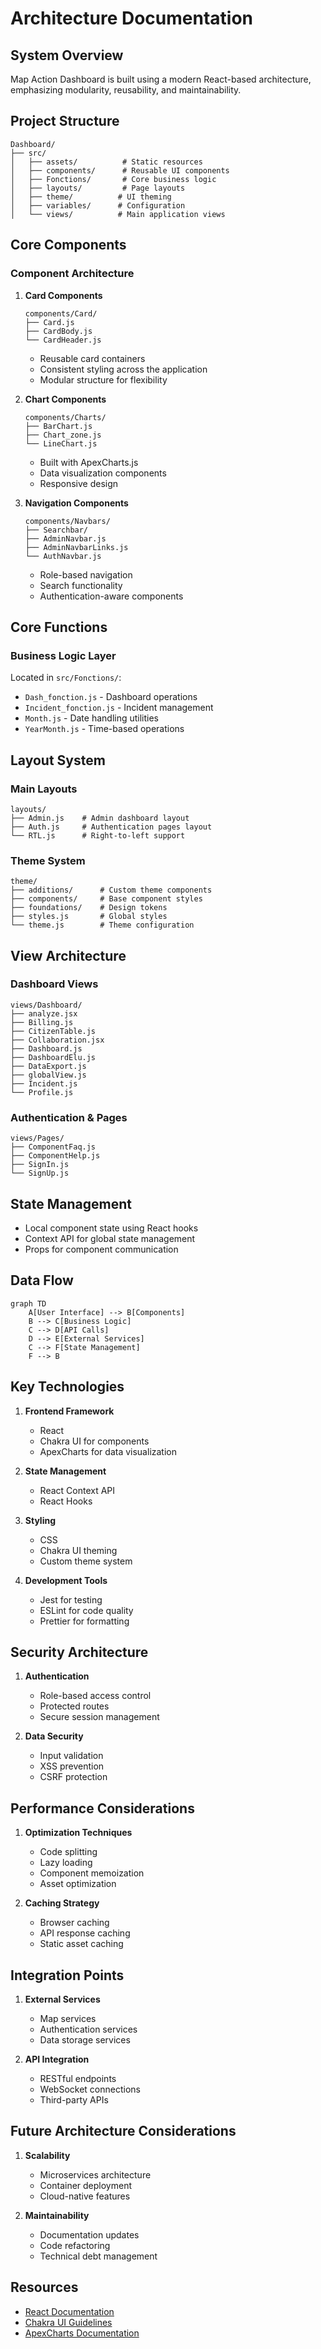# Architecture Documentation

## System Overview

Map Action Dashboard is built using a modern React-based architecture, emphasizing modularity, reusability, and maintainability.

## Project Structure

```
Dashboard/
├── src/
│   ├── assets/          # Static resources
│   ├── components/      # Reusable UI components
│   ├── Fonctions/       # Core business logic
│   ├── layouts/         # Page layouts
│   ├── theme/          # UI theming
│   ├── variables/      # Configuration
│   └── views/          # Main application views
```

## Core Components

### Component Architecture

1. **Card Components**

    ```
    components/Card/
    ├── Card.js
    ├── CardBody.js
    └── CardHeader.js
    ```

    - Reusable card containers
    - Consistent styling across the application
    - Modular structure for flexibility

2. **Chart Components**

    ```
    components/Charts/
    ├── BarChart.js
    ├── Chart_zone.js
    └── LineChart.js
    ```

    - Built with ApexCharts.js
    - Data visualization components
    - Responsive design

3. **Navigation Components**
    ```
    components/Navbars/
    ├── Searchbar/
    ├── AdminNavbar.js
    ├── AdminNavbarLinks.js
    └── AuthNavbar.js
    ```
    - Role-based navigation
    - Search functionality
    - Authentication-aware components

## Core Functions

### Business Logic Layer

Located in `src/Fonctions/`:

-   `Dash_fonction.js` - Dashboard operations
-   `Incident_fonction.js` - Incident management
-   `Month.js` - Date handling utilities
-   `YearMonth.js` - Time-based operations

## Layout System

### Main Layouts

```
layouts/
├── Admin.js    # Admin dashboard layout
├── Auth.js     # Authentication pages layout
└── RTL.js      # Right-to-left support
```

### Theme System

```
theme/
├── additions/      # Custom theme components
├── components/     # Base component styles
├── foundations/    # Design tokens
├── styles.js       # Global styles
└── theme.js        # Theme configuration
```

## View Architecture

### Dashboard Views

```
views/Dashboard/
├── analyze.jsx
├── Billing.js
├── CitizenTable.js
├── Collaboration.jsx
├── Dashboard.js
├── DashboardElu.js
├── DataExport.js
├── globalView.js
├── Incident.js
└── Profile.js
```

### Authentication & Pages

```
views/Pages/
├── ComponentFaq.js
├── ComponentHelp.js
├── SignIn.js
└── SignUp.js
```

## State Management

-   Local component state using React hooks
-   Context API for global state management
-   Props for component communication

## Data Flow

```mermaid
graph TD
    A[User Interface] --> B[Components]
    B --> C[Business Logic]
    C --> D[API Calls]
    D --> E[External Services]
    C --> F[State Management]
    F --> B
```

## Key Technologies

1. **Frontend Framework**

    - React
    - Chakra UI for components
    - ApexCharts for data visualization

2. **State Management**

    - React Context API
    - React Hooks

3. **Styling**

    - CSS
    - Chakra UI theming
    - Custom theme system

4. **Development Tools**
    - Jest for testing
    - ESLint for code quality
    - Prettier for formatting

## Security Architecture

1. **Authentication**

    - Role-based access control
    - Protected routes
    - Secure session management

2. **Data Security**
    - Input validation
    - XSS prevention
    - CSRF protection

## Performance Considerations

1. **Optimization Techniques**

    - Code splitting
    - Lazy loading
    - Component memoization
    - Asset optimization

2. **Caching Strategy**
    - Browser caching
    - API response caching
    - Static asset caching

## Integration Points

1. **External Services**

    - Map services
    - Authentication services
    - Data storage services

2. **API Integration**
    - RESTful endpoints
    - WebSocket connections
    - Third-party APIs

## Future Architecture Considerations

1. **Scalability**

    - Microservices architecture
    - Container deployment
    - Cloud-native features

2. **Maintainability**
    - Documentation updates
    - Code refactoring
    - Technical debt management

## Resources

-   [React Documentation](https://reactjs.org/docs/getting-started.html)
-   [Chakra UI Guidelines](https://chakra-ui.com/docs/getting-started)
-   [ApexCharts Documentation](https://apexcharts.com/docs/installation/)
